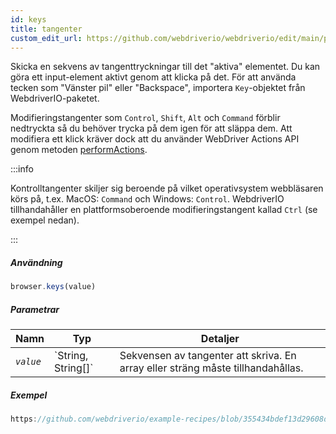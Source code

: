 ```yaml
---
id: keys
title: tangenter
custom_edit_url: https://github.com/webdriverio/webdriverio/edit/main/packages/webdriverio/src/commands/browser/keys.ts
---
```


Skicka en sekvens av tangenttryckningar till det "aktiva" elementet. Du kan göra ett input-element aktivt genom att klicka på det. För att använda tecken som "Vänster pil" eller "Backspace", importera `Key`-objektet från WebdriverIO-paketet.

Modifieringstangenter som `Control`, `Shift`, `Alt` och `Command` förblir nedtryckta så du behöver trycka på dem igen för att släppa dem. Att modifiera ett klick kräver dock att du använder WebDriver Actions API genom metoden [performActions](https://webdriver.io/docs/api/webdriver#performactions).

:::info

Kontrolltangenter skiljer sig beroende på vilket operativsystem webbläsaren körs på, t.ex. MacOS: `Command` och Windows: `Control`.
WebdriverIO tillhandahåller en plattformsoberoende modifieringstangent kallad `Ctrl` (se exempel nedan).

:::

##### Användning

```js
browser.keys(value)
```

##### Parametrar

<table>
  <thead>
    <tr>
      <th>Namn</th><th>Typ</th><th>Detaljer</th>
    </tr>
  </thead>
  <tbody>
    <tr>
      <td><code><var>value</var></code></td>
      <td>`String, String[]`</td>
      <td>Sekvensen av tangenter att skriva. En array eller sträng måste tillhandahållas.</td>
    </tr>
  </tbody>
</table>

##### Exempel

```js reference title="keys.js" useHTTPS
https://github.com/webdriverio/example-recipes/blob/355434bdef13d29608d6d5fbfbeaa034c8a2aa74/keys/keys.js#L1-L17
```